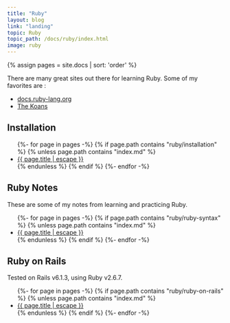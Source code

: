 ```yaml
---
title: "Ruby"
layout: blog
link: "landing"
topic: Ruby
topic_path: /docs/ruby/index.html
image: ruby
---
```

{% assign pages = site.docs | sort: 'order' %}

There are many great sites out there for learning Ruby. Some of my favorites are :
* [docs.ruby-lang.org](https://docs.ruby-lang.org/en/2.4.0/)
* [The Koans](http://rubykoans.com)

## Installation
<ul>
{%- for page in pages -%}
  {% if page.path contains "ruby/installation" %}
    {% unless page.path contains "index.md" %}
      <li>
        <a href="{{ page.url | relative_url }}">
          {{ page.title | escape }}
        </a>
      </li>
    {% endunless %}
  {% endif %}
{%- endfor -%}
</ul>

## Ruby Notes
These are some of my notes from learning and practicing Ruby.

<ul>
{%- for page in pages -%}
  {% if page.path contains "ruby/ruby-syntax" %}
    {% unless page.path contains "index.md" %}
      <li>
        <a href="{{ page.url | relative_url }}">
          {{ page.title | escape }}
        </a>
      </li>
    {% endunless %}
  {% endif %}
{%- endfor -%}
</ul>


## Ruby on Rails
Tested on Rails v6.1.3, using Ruby v2.6.7.

<ul>
{%- for page in pages -%}
  {% if page.path contains "ruby/ruby-on-rails" %}
    {% unless page.path contains "index.md" %}
      <li>
        <a href="{{ page.url | relative_url }}">
          {{ page.title | escape }}
        </a>
      </li>
    {% endunless %}
  {% endif %}
{%- endfor -%}
</ul>